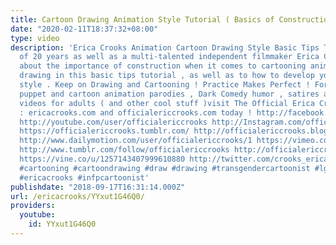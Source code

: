 ```yaml
---
title: Cartoon Drawing Animation Style Tutorial ( Basics of Construction )
date: "2020-02-11T18:37:32+08:00"
type: video
description: 'Erica Crooks Animation Cartoon Drawing Style Basic Tips Tutorial Cartoonist
  of 20 years as well as a multi-talented independent filmmaker Erica Crooks talks
  about the importance of construction when it comes to cartooning animation style
  drawing in this basic tips tutorial , as well as to how to develop your own cartooning
  style . Keep on Drawing and Cartooning ! Practice Makes Perfect ! For more hilarious
  puppet and cartoon animation parodies , Dark Comedy humor , satires and funny stupid
  videos for adults ( and other cool stuff )visit The Official Erica Crooks Websites
  : ericacrooks.com and officialericcrooks.com today ! http://facebook.com/officialericcrooks
  http://youtube.com/user/officialericcrooks http://Instagram.com/officialericcrooks/
  https://officialericcrooks.tumblr.com/ http://officialericcrooks.blogspot.com/ http://officialericcrooks.newgrounds.com/follow
  http://www.dailymotion.com/user/officialericcrooks/1 https://vimeo.com/officialericcrooks
  http://www.tumblr.com/follow/officialericcrooks http://officialericcrooks.newgrounds.com
  https://vine.co/u/1257143407999610880 http://twitter.com/crooks_erica #cartoon #cartoons
  #cartooning #cartoondrawing #draw #drawing #transgendercartoonist #lgbtqcartoonist
  #ericacrooks #infpcartoonist'
publishdate: "2018-09-17T16:31:14.000Z"
url: /ericacrooks/YYxut1G46Q0/
providers:
  youtube:
    id: YYxut1G46Q0
---
```

